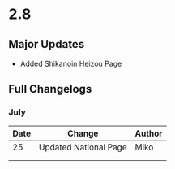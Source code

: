 # 2.8

## Major Updates

* Added Shikanoin Heizou Page

## Full Changelogs

### July

| Date | Change                | Author |
| ---- | --------------------- | ------ |
| 25   | Updated National Page | Miko   |
|      |                       |        |
|      |                       |        |
